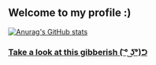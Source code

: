 ## Welcome to my profile :)

[![Anurag's GitHub stats](https://github-readme-stats.vercel.app/api?username=niskala5570&theme=gotham&show_icons=true)](https://github.com/niskala5570)

### [Take a look at this gibberish ( ͝° ͜ʖ͡°)ᕤ](/gibberish.md)
